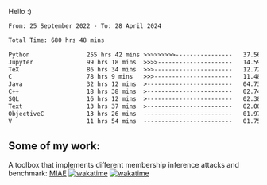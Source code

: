 Hello :)


<!--START_SECTION:waka-->

```txt
From: 25 September 2022 - To: 28 April 2024

Total Time: 680 hrs 48 mins

Python                255 hrs 42 mins >>>>>>>>>----------------   37.56 %
Jupyter               99 hrs 18 mins  >>>>---------------------   14.59 %
TeX                   86 hrs 34 mins  >>>----------------------   12.72 %
C                     78 hrs 9 mins   >>>----------------------   11.48 %
Java                  32 hrs 12 mins  >------------------------   04.73 %
C++                   18 hrs 38 mins  >------------------------   02.74 %
SQL                   16 hrs 12 mins  >------------------------   02.38 %
Text                  13 hrs 37 mins  >------------------------   02.00 %
ObjectiveC            13 hrs 26 mins  -------------------------   01.97 %
V                     11 hrs 54 mins  -------------------------   01.75 %
```

<!--END_SECTION:waka-->

## Some of my work: 

A toolbox that implements different membership inference attacks and benchmark: [MIAE](https://github.com/RPI-DSPlab) [![wakatime](https://wakatime.com/badge/user/18ac89f5-baf8-49e6-a5ee-d9272435ce3a/project/3e6541fd-578f-4d9d-9080-f2a42b2d10e1.svg)](https://wakatime.com/badge/user/18ac89f5-baf8-49e6-a5ee-d9272435ce3a/project/3e6541fd-578f-4d9d-9080-f2a42b2d10e1) [![wakatime](https://wakatime.com/badge/user/18ac89f5-baf8-49e6-a5ee-d9272435ce3a/project/5d5826e9-c6d6-4d86-8b00-0d1608c5f167.svg)](https://wakatime.com/badge/user/18ac89f5-baf8-49e6-a5ee-d9272435ce3a/project/5d5826e9-c6d6-4d86-8b00-0d1608c5f167)
